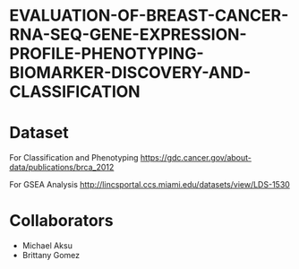 # EVALUATION-OF-BREAST-CANCER-RNA-SEQ-GENE-EXPRESSION-PROFILE-PHENOTYPING-BIOMARKER-DISCOVERY-AND-CLASSIFICATION



# Dataset 
For Classification and Phenotyping https://gdc.cancer.gov/about-data/publications/brca_2012

For GSEA Analysis http://lincsportal.ccs.miami.edu/datasets/view/LDS-1530

# Collaborators
- Michael Aksu
- Brittany Gomez
